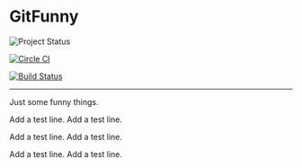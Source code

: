 # GitFunny
![Project Status](https://codeship.com/projects/9839eec0-d659-0133-fcb4-7edf9ccff8c4/status?branch=master)

[![Circle CI](https://circleci.com/gh/JingkaiTang/GitFunny.svg?style=shield)](https://circleci.com/gh/JingkaiTang/GitFunny)

[![Build Status](https://travis-ci.org/JingkaiTang/GitFunny.svg?branch=master)](https://travis-ci.org/JingkaiTang/GitFunny)
***
Just some funny things.

Add a test line.
Add a test line.

Add a test line.
Add a test line.

Add a test line.
Add a test line.

